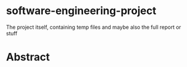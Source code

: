 # software-engineering-project
The project itself, containing temp files and maybe also the full report or stuff  

# Abstract
